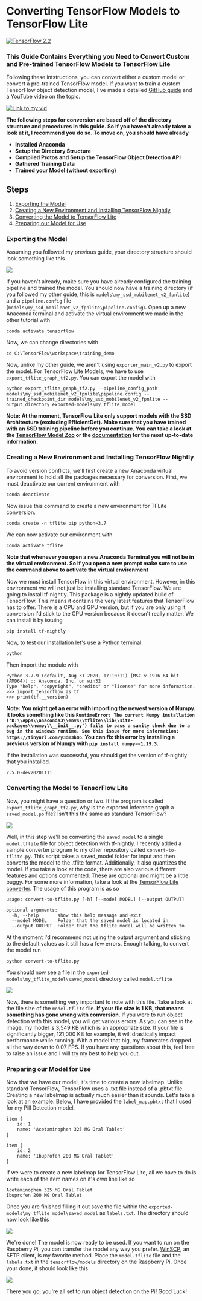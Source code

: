 # Converting TensorFlow Models to TensorFlow Lite
[![TensorFlow 2.2](https://img.shields.io/badge/TensorFlow-2.2-FF6F00?logo=tensorflow)](https://github.com/tensorflow/tensorflow/releases/tag/v2.2.0)
### This Guide Contains Everything you Need to Convert Custom and Pre-trained TensorFlow Models to TensorFlow Lite
Following these intstructions, you can convert either a custom model or convert a pre-trained TensorFlow model. If you want to train a custom TensorFlow object detection model, I've made a detailed [GitHub guide](https://github.com/armaanpriyadarshan/Training-a-Custom-TensorFlow-2.X-Object-Detector) and a YouTube video on the topic.

[![Link to my vid](https://github.com/armaanpriyadarshan/Object-Detection-on-Raspberry-Pi/blob/master/doc/Thumbnail2.png)](https://www.youtube.com/watch?v=oqd54apcgGE)

**The following steps for conversion are based off of the directory structure and procedures in this guide. So if you haven't already taken a look at it, I recommend you do so.
To move on, you should have already**
  - **Installed Anaconda**
  - **Setup the Directory Structure**
  - **Compiled Protos and Setup the TensorFlow Object Detection API**
  - **Gathered Training Data**
  - **Trained your Model (without exporting)**
  
## Steps
1. [Exporting the Model](https://github.com/armaanpriyadarshan/TensorFlow-2-Lite-Object-Detection-on-the-Raspberry-Pi/blob/main/TFLite-Conversion.md#exporting-the-model) 
2. [Creating a New Environment and Installing TensorFlow Nightly](https://github.com/armaanpriyadarshan/TensorFlow-2-Lite-Object-Detection-on-the-Raspberry-Pi/blob/main/TFLite-Conversion.md#creating-a-new-environment-and-installing-tensorflow-nightly)
3. [Converting the Model to TensorFlow Lite](https://github.com/armaanpriyadarshan/TensorFlow-2-Lite-Object-Detection-on-the-Raspberry-Pi/blob/main/TFLite-Conversion.md#converting-the-model-to-tensorflow-lite)
4. [Preparing our Model for Use](https://github.com/armaanpriyadarshan/TensorFlow-2-Lite-Object-Detection-on-the-Raspberry-Pi/blob/main/TFLite-Conversion.md#preparing-our-model-for-use)
 
### Exporting the Model
Assuming you followed my previous guide, your directory structure should look something like this
<p align="left">
  <img src="doc/Screenshot 2020-11-16 104855.png">
</p>

If you haven't already, make sure you have already configured the training pipeline and trained the model. You should now have a training directory (if you followed my other guide, this is ```models\my_ssd_mobilenet_v2_fpnlite```) and a ```pipeline.config``` file (```models\my_ssd_mobilenet_v2_fpnlite\pipeline.config```). Open up a new Anaconda terminal and activate the virtual environment we made in the other tutorial with

```
conda activate tensorflow
```
Now, we can change directories with

```
cd C:\TensorFlow\workspace\training_demo
```
Now, unlike my other guide, we aren't using ```exporter_main_v2.py``` to export the model. For TensorFlow Lite Models, we have to use ```export_tflite_graph_tf2.py```. You can export the model with
```
python export_tflite_graph_tf2.py --pipeline_config_path models\my_ssd_mobilenet_v2_fpnlite\pipeline.config --trained_checkpoint_dir models\my_ssd_mobilenet_v2_fpnlite --output_directory exported-models\my_tflite_model
```
**Note: At the moment, TensorFlow Lite only support models with the SSD Architecture (excluding EfficientDet). Make sure that you have trained with an SSD training pipeline before you continue. You can take a look at the [TensorFlow Model Zoo](https://github.com/tensorflow/models/blob/master/research/object_detection/g3doc/tf2_detection_zoo.md) or the [documentation](https://github.com/tensorflow/models/blob/master/research/object_detection/g3doc/running_on_mobile_tf2.md) for the most up-to-date information.**

### Creating a New Environment and Installing TensorFlow Nightly
To avoid version conflicts, we'll first create a new Anaconda virtual environment to hold all the packages necessary for conversion. First, we must deactivate our current environment with

```
conda deactivate
```

Now issue this command to create a new environment for TFLite conversion.

```
conda create -n tflite pip python=3.7
```

We can now activate our environment with

```
conda activate tflite
```

**Note that whenever you open a new Anaconda Terminal you will not be in the virtual environment. So if you open a new prompt make sure to use the command above to activate the virtual environment**

Now we must install TensorFlow in this virtual environment. However, in this environment we will not just be installing standard TensorFlow. We are going to install tf-nightly. This package is a nightly updated build of TensorFlow. This means it contains the very latest features that TensorFlow has to offer. There is a CPU and GPU version, but if you are only using it conversion I'd stick to the CPU version because it doesn't really matter. We can install it by issuing

```
pip install tf-nightly
```
Now, to test our installation let's use a Python terminal.
```
python
```
Then import the module with
```
Python 3.7.9 (default, Aug 31 2020, 17:10:11) [MSC v.1916 64 bit (AMD64)] :: Anaconda, Inc. on win32
Type "help", "copyright", "credits" or "license" for more information.
>>> import tensorflow as tf
>>> print(tf.__version)
```

**Note: You might get an error with importing the newest version of Numpy. It looks something like this ```RuntimeError: The current Numpy installation ('D:\\Apps\\anaconda3\\envs\\tflite\\lib\\site-packages\\numpy\\__init__.py') fails to pass a sanity check due to a bug in the windows runtime. See this issue for more information: https://tinyurl.com/y3dm3h86```. You can fix this error by installing a previous version of Numpy with ```pip install numpy==1.19.3```.**

If the installation was successful, you should get the version of tf-nightly that you installed. 
```
2.5.0-dev20201111
```

### Converting the Model to TensorFlow Lite
Now, you might have a question or two. If the program is called ```export_tflite_graph_tf2.py```, why is the exported inference graph a ```saved_model.pb``` file? Isn't this the same as standard TensorFlow?
<p align="left">
  <img src="doc/saved_model.png">
</p>

Well, in this step we'll be converting the ```saved_model``` to a single ```model.tflite``` file for object detection with tf-nightly. I recently added a sample converter program to my other repository called ```convert-to-tflite.py```. This script takes a saved_model folder for input and then converts the model to the .tflite format. Additionally, it also quantizes the model. If you take a look at the code, there are also various different features and options commented. These are optional and might be a little buggy. For some more information, take a look at the [TensorFlow Lite converter](https://www.tensorflow.org/lite/convert/). The usage of this program is as so

```
usage: convert-to-tflite.py [-h] [--model MODEL] [--output OUTPUT]

optional arguments:
  -h, --help       show this help message and exit
  --model MODEL    Folder that the saved model is located in
  --output OUTPUT  Folder that the tflite model will be written to
```

At the moment I'd recommend not using the output argument and sticking to the default values as it still has a few errors. Enough talking, to convert the model run
```
python convert-to-tflite.py
```

You should now see a file in the ```exported-models\my_tflite_model\saved_model``` directory called ```model.tflite```

<p align="left">
  <img src="doc/model.tflite.png">
</p>

Now, there is something very important to note with this file. Take a look at the file size of the ```model.tflite``` file. **If your file size is 1 KB, that means something has gone wrong with conversion**. If you were to run object detection with this model, you will get various errors. As you can see in the image, my model is 3,549 KB which is an appropriate size. If your file is significantly bigger, 121,000 KB for example, it will drastically impact performance while running. With a model that big, my framerates dropped all the way down to 0.07 FPS. If you have any questions about this, feel free to raise an issue and I will try my best to help you out. 

### Preparing our Model for Use
Now that we have our model, it's time to create a new labelmap. Unlike standard TensorFlow, TensorFlow uses a .txt file instead of a .pbtxt file. Creating a new labelmap is actually much easier than it sounds. Let's take a look at an example. Below, I have provided the ```label_map.pbtxt``` that I used for my Pill Detection model.
```
item {
    id: 1
    name: 'Acetaminophen 325 MG Oral Tablet'
}

item {
    id: 2
    name: 'Ibuprofen 200 MG Oral Tablet'
}
```
If we were to create a new labelmap for TensorFlow Lite, all we have to do is write each of the item names on it's own line like so
```
Acetaminophen 325 MG Oral Tablet
Ibuprofen 200 MG Oral Tablet
```
Once you are finished filling it out save the file within the ```exported-models\my_tflite_model\saved_model``` as ```labels.txt```. The directory should now look like this

<p align="left">
  <img src="doc/final model.png">
</p>

We're done! The model is now ready to be used. If you want to run on the Raspberry Pi, you can transfer the model any way you prefer. [WinSCP](https://winscp.net/eng/index.php), an SFTP client, is my favorite method. Place the ```model.tflite``` file and the ```labels.txt``` in the ```tensorflow/models``` directory on the Raspberry Pi. Once your done, it should look like this

<p align="left">
  <img src="doc/folder.png">
</p>

There you go, you're all set to run object detection on the Pi! Good Luck!

